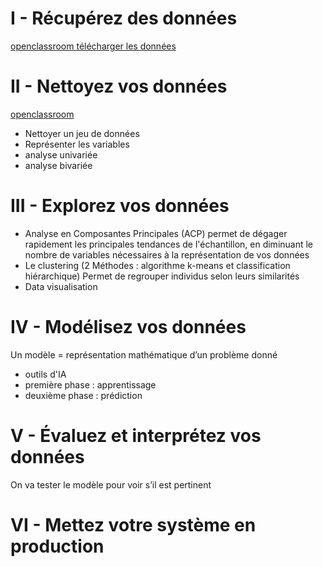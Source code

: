 # I - Récupérez des données
[openclassroom télécharger les données](https://openclassrooms.com/fr/courses/4525266-decrivez-et-nettoyez-votre-jeu-de-donnees/4726171-telechargez-les-donnees)
# II - Nettoyez vos données
[openclassroom](https://openclassrooms.com/fr/courses/4525266-decrivez-et-nettoyez-votre-jeu-de-donnees)
- Nettoyer un jeu de données
- Représenter les variables
- analyse univariée
- analyse bivariée
# III - Explorez vos données
- Analyse en Composantes Principales (ACP)
permet de dégager rapidement les principales tendances de l'échantillon, en diminuant le nombre de variables nécessaires à la représentation de vos données
- Le clustering (2 Méthodes : algorithme k-means et classification hiérarchique)
Permet de regrouper individus selon leurs similarités
- Data visualisation
# IV - Modélisez vos données
Un modèle = représentation mathématique d’un problème donné
- outils d'IA
- première phase : apprentissage
- deuxième phase : prédiction
# V - Évaluez et interprétez vos données 
On va tester le modèle pour voir s’il est pertinent
# VI - Mettez votre système en production
